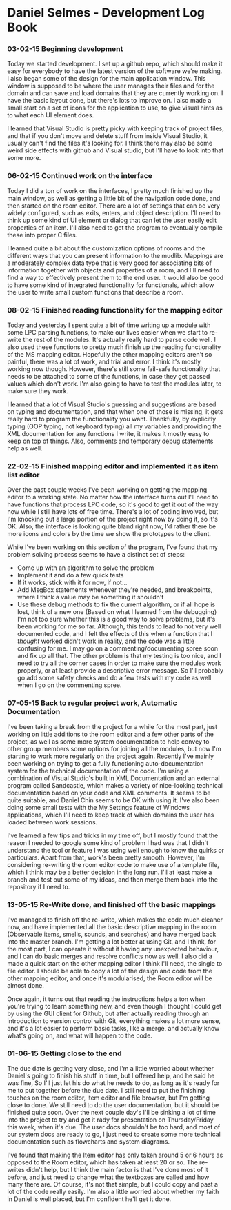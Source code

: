 # Daniel Selmes  - Development Log Book

### 03-02-15 Beginning development
Today we started development. I set up a github repo, which should make it easy for everybody to have the latest version of the software we're making. I also began some of the design for the main application window. This window is supposed to be where the user manages their files and for the domain and can save and load domains that they are currently working on. I have the basic layout done, but there's lots to improve on. I also made a small start on a set of icons for the application to use, to give visual hints as to what each UI element does. 

I learned that Visual Studio is pretty picky with keeping track of project files, and that if you don't move and delete stuff from inside Visual Studio, it usually can't find the files it's looking for. I think there may also be some weird side effects with github and Visual studio, but I'll have to look into that some more. 

### 06-02-15 Continued work on the interface
Today I did a ton of work on the interfaces, I pretty much finished up the main window, as well as getting a little bit of the navigation code done, and then started on the room editor. There are a lot of settings that can be very widely configured, such as exits, enters, and object description. I'll need to think up some kind of UI element or dialog that can let the user easily edit properties of an item. I'll also need to get the program to eventually compile these into proper C files.

I learned quite a bit about the customization options of rooms and the different ways that you can present information to the mudlib. Mappings are a moderately complex data type that is very good for associating bits of information together with objects and properties of a room, and I'll need to find a way to effectively present them to the end user. It would also be good to have some kind of integrated functionality for functionals, which allow the user to write small custom functions that describe a room. 

### 08-02-15 Finished reading functionality for the mapping editor
Today and yesterday I spent quite a bit of time writing up a module with some LPC parsing functions, to make our lives easier when we start to re-write the rest of the modules. It's actually really hard to parse code well. I also used these functions to pretty much finish up the reading functionality of the MS mapping editor. Hopefully the other mapping editors aren't so painful, there was a lot of work, and trial and error. I think it's mostly working now though. However, there's still some fail-safe functionality that needs to be attached to some of the functions, in case they get passed values which don't work. I'm also going to have to test the modules later, to make sure they work.

I learned that a lot of Visual Studio's guessing and suggestions are based on typing and documentation, and that when one of those is missing, it gets really hard to program the functionality you want. Thankfully, by explicitly typing (OOP typing, not keyboard typing) all my variables and providing the XML documentation for any functions I write, it makes it mostly easy to keep on top of things. Also, comments and temporary debug statements help as well.

### 22-02-15 Finished mapping editor and implemented it as item list editor
Over the past couple weeks I've been working on getting the mapping editor to a working state. No matter how the interface turns out I'll need to have functions that process LPC code, so it's good to get it out of the way now while I still have lots of free time. There's a lot of coding involved, but I'm knocking out a large portion of the project right now by doing it, so it's OK. Also, the interface is looking quite bland right now, I'd rather there be more icons and colors by the time we show the prototypes to the client.  

While I've been working on this section of the program, I've found that my problem solving process seems to have a distinct set of steps:
- Come up with an algorithm to solve the problem
- Implement it and do a few quick tests
- If it works, stick with it for now, if not...
- Add MsgBox statements whenever they're needed, and breakpoints, where I think a value may be something it shouldn't
- Use these debug methods to fix the current algorithm, or if all hope is lost, think of a new one (Based on what I learned from the debugging)
I'm not too sure whether this is a good way to solve problems, but it's been working for me so far. Although, this tends to lead to not very well documented code, and I felt the effects of this when a function that I *thought* worked didn't work in reality, and the code was a little confusing for me. I may go on a commenting/documenting spree soon and fix up all that. The other problem is that my testing is too nice, and I need to try all the corner cases in order to make sure the modules work properly, or at least provide a descriptive error message. So I'll probably go add some safety checks and do a few tests with my code as well when I go on the commenting spree. 

### 07-05-15 Back to regular project work, Automatic Documentation
I've been taking a break from the project for a while for the most part, just working on little additions to the room editor and a few other parts of the project, as well as some more system documentation to help convey to other group members some options for joining all the modules, but now I'm starting to work more regularly on the project again. Recently I've mainly been working on trying to get a fully functioning auto-documentation system for the technical documentation of the code. I'm using a combination of Visual Studio's built in XML Documentation and an external program called Sandcastle, which makes a variety of nice-looking technical documentation based on your code and XML comments. It seems to be quite suitable, and Daniel Chin seems to be OK with using it. I've also been doing some small tests with the My.Settings feature of Windows applications, which I'll need to keep track of which domains the user has loaded between work sessions. 

I've learned a few tips and tricks in my time off, but I mostly found that the reason I needed to google some kind of problem I had was that I didn't understand the tool or feature I was using well enough to know the quirks or particulars. Apart from that, work's been pretty smooth. However, I'm considering re-writing the room editor code to make use of a template file, which I think may be a better decision in the long run. I'll at least make a branch and test out some of my ideas, and then merge them back into the repository if I need to. 

### 13-05-15 Re-Write done, and finished off the basic mappings
I've managed to finish off the re-write, which makes the code much cleaner now, and have implemented all the basic descriptive mapping in the room (Observable items, smells, sounds, and searches) and have merged back into the master branch. I'm getting a lot better at using Git, and I think, for the most part, I can operate it without it having any unexpected behaviour, and I can do basic merges and resolve conflicts now as well. I also did a made a quick start on the other mapping editor I think I'll need, the single to file editor. I should be able to copy a lot of the design and code from the other mapping editor, and once it's modularised, the Room editor will be almost done. 

Once again, it turns out that reading the instructions helps a ton when you're trying to learn something new, and even though I thought I could get by using the GUI client for Github, but after actually reading through an introduction to version control with Git, everything makes a lot more sense, and it's a lot easier to perform basic tasks, like a merge, and actually know what's going on, and what will happen to the code. 

### 01-06-15 Getting close to the end
The due date is getting very close, and I'm a little worried about whether Daniel's going to finish his stuff in time, but I offered help, and he said he was fine, So I'll just let his do what he needs to do, as long as it's ready for me to put together before the due date. I still need to put the finishing touches on the room editor, item editor and file browser, but I'm getting close to done. We still need to do the user documentation, but it should be finished quite soon. Over the next couple day's I'll be sinking a lot of time into the project to try and get it rady for presentation on Thursday/Friday this week, when it's due. The user docs shouldn't be too hard, and most of our system docs are ready to go, I just need to create some more technical documentation such as flowcharts and system diagrams. 

I've found that making the Item editor has only taken around 5 or 6 hours as opposed to the Room editor, which has taken at least 20 or so. The re-writes didn't help, but I think the main factor is that I've done most of it before, and just need to change what the textboxes are called and how many there are. Of course, it's not that simple, but I could copy and past a lot of the code really easily. I'm also a little worried about whether my faith in Daniel is well placed, but I'm confident he'll get it done. 
